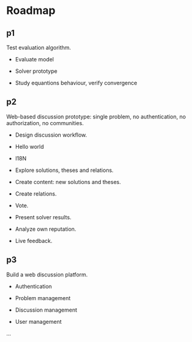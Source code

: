 # Roadmap

## p1

Test evaluation algorithm.

* Evaluate model

* Solver prototype

* Study equantions behaviour, verify convergence

## p2

Web-based discussion prototype: single problem, no authentication,
no authorization, no communities.

* Design discussion workflow.

* Hello world

* I18N

* Explore solutions, theses and relations.

* Create content: new solutions and theses.

* Create relations.

* Vote.

* Present solver results.

* Analyze own reputation.

* Live feedback.

## p3

Build a web discussion platform.

* Authentication

* Problem management

* Discussion management

* User management

...
